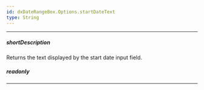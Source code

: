 ```yaml
---
id: dxDateRangeBox.Options.startDateText
type: String
---
```

---
##### shortDescription
Returns the text displayed by the start date input field. 

##### readonly

---
